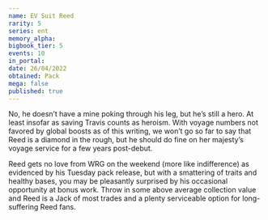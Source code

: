 ```yaml
---
name: EV Suit Reed
rarity: 5
series: ent
memory_alpha:
bigbook_tier: 5
events: 10
in_portal:
date: 26/04/2022
obtained: Pack
mega: false
published: true
---
```


No, he doesn’t have a mine poking through his leg, but he’s still a hero. At least insofar as saving Travis counts as heroism. With voyage numbers not favored by global boosts as of this writing, we won’t go so far to say that Reed is a diamond in the rough, but he should do fine on her majesty’s voyage service for a few years post-debut.

Reed gets no love from WRG on the weekend (more like indifference) as evidenced by his Tuesday pack release, but with a smattering of traits and healthy bases, you may be pleasantly surprised by his occasional opportunity at bonus work. Throw in some above average collection value and Reed is a Jack of most trades and a plenty serviceable option for long-suffering Reed fans.
